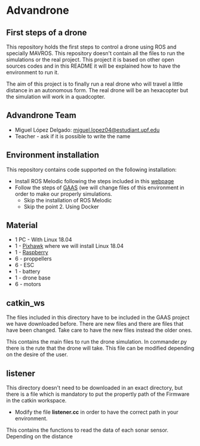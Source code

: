 # Advandrone
## First steps of a drone

This repository holds the first steps to control a drone using ROS and specially MAVROS. This repository doesn't contain all the files to run the simulations or the real project. This project it is based on other open sources codes and in this README it will be explained how to have the environment to run it. 

The aim of this project is to finally run a real drone who will travel a little distance in an autonomous form. The real drone will be an hexacopter but the simulation will work in a quadcopter. 

## Advandrone Team

* Miguel López Delgado: miguel.lopez04@estudiant.upf.edu 
* Teacher - ask if it is possible to write the name

## Environment installation

This repository contains code supported on the following installation:

* Install ROS Melodic following the steps included in this [webpage](http://wiki.ros.org/melodic)
* Follow the steps of [GAAS](https://gaas.gitbook.io/guide/software-realization-build-your-own-autonomous-drone/build-your-own-autonomous-drone-e01-offboard-control-and-gazebo-simulation) (we will change files of this environment in order to make our properly simulations. 
  * Skip the installation of ROS Melodic 
  * Skip the point 2. Using Docker

## Material

* 1 PC - With Linux 18.04 
* 1 - [Pixhawk](https://pixhawk.org/) where we will install Linux 18.04
* 1 - [Raspberry](https://www.raspberrypi.org/)
* 6 - proppellers
* 6 - ESC
* 1 - battery
* 1 - drone base
* 6 - motors

## catkin_ws

The files included in this directory have to be included in the GAAS project we have downloaded before. There are new files and there are files that have been changed. Take care to have the new files instead the older ones. 

This contains the main files to run the drone simulation. In commander.py there is the rute that the drone will take. This file can be modified depending on the desire of the user. 

## listener

This directory doesn't need to be downloaded in an exact directory, but there is a file which is mandatory to put the propertly path of the Firmware in the catkin workspace. 

* Modify the file **listener.cc** in order to have the correct path in your environment. 

This contains the functions to read the data of each sonar sensor. Depending on the distance 



   
